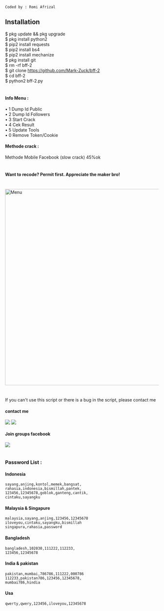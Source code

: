 ````
Coded by : Romi Afrizal
````
## Installation
$ pkg update && pkg upgrade <br>
$ pkg install python2 <br>
$ pip2 install requests <br>
$ pip2 install bs4 <br>
$ pip2 install mechanize <br>
$ pkg install git <br>
$ rm -rf bff-2 <br>
$ git clone https://github.com/Mark-Zuck/bff-2 <br>
$ cd bff-2 <br>
$ python2 bff-2.py
#
#### Info Menu :<br>
• 1 Dump Id Public <br>
• 2 Dump Id Followers<br>
• 3 Start Crack<br>
• 4 Cek Result<br>
• 5 Update Tools<br>
• 0 Remove Token/Cookie
#### Methode crack :
Methode Mobile Facebook (slow crack) 45%ok<br>
#
#### Want to recode? Permit first. Appreciate the maker bro!
#
<img src="https://github.com/Mark-Zuck/bff-2/blob/main/rom/20210426_092630.jpg" width="640" title="Menu" alt="Menu">

#
If you can't use this script or there is a bug in the script, please contact me
#### contact me
[![](https://img.shields.io/badge/Facebook-blue?logo=Facebook&logoColor=blue&labelColor=white)](https://www.facebook.com/100002461344178)
[![](https://img.shields.io/badge/Whatsapp-CHAT-red?logo=Whatsapp&logoColor=Brightgreen&labelColor=white)](https://wa.me/6282371648186?text=Asalamualaikum+bang)
#### Join groups facebook
[![](https://img.shields.io/badge/Groups-blue?logo=Facebook&logoColor=blue&labelColor=white)](https://www.facebook.com/310605552656196)
#
### Password List :
#### Indonesia
````
sayang,anjing,kontol,memek,bangsat,
rahasia,indonesia,bismillah,pantek,
123456,12345678,goblok,ganteng,cantik,
cintaku,sayangku
````
#### Malaysia & Singapure
````
malaysia,sayang,anjing,123456,12345678
iloveyou,cintaku,sayangku,bismillah
singapura,rahasia,password
````
#### Bangladesh
````
bangladesh,102030,111222,112233,
123456,12345678
````
#### India & pakistan
````
pakistan,mumbai,786786,111222,000786
112233,pakistan786,123456,12345678,
mumbai786,hindia
````
#### Usa
````
qwerty,qwery,123456,iloveyou,12345678
````
#




